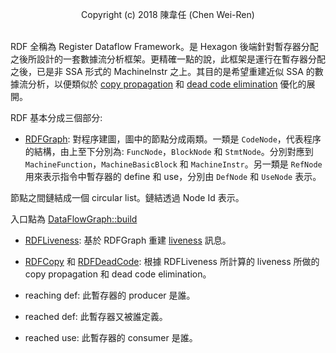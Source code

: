 <p align="center">
Copyright (c) 2018 陳韋任 (Chen Wei-Ren)<br><br>
</p>

RDF 全稱為 Register Dataflow Framework。是 Hexagon 後端針對暫存器分配之後所設計的一套數據流分析框架。更精確一點的說，此框架是運行在暫存器分配之後，已是非 SSA 形式的 MachineInstr 之上。其目的是希望重建近似 SSA 的數據流分析，以便類似於 [copy propagation](https://en.wikipedia.org/wiki/Copy_propagation) 和 [dead code elimination](https://en.wikipedia.org/wiki/Dead_code_elimination) 優化的展開。

RDF 基本分成三個部分:

- [RDFGraph](http://llvm.org/doxygen/RDFGraph_8h_source.html): 對程序建圖，圖中的節點分成兩類。一類是 `CodeNode`，代表程序的結構，由上至下分別為: `FuncNode`，`BlockNode` 和 `StmtNode`。分別對應到 `MachineFunction`，`MachineBasicBlock` 和 `MachineInstr`。另一類是 `RefNode` 用來表示指令中暫存器的 define 和 use，分別由 `DefNode` 和 `UseNode` 表示。


節點之間鏈結成一個 circular list。鏈結透過 Node Id 表示。

入口點為 [DataFlowGraph::build](http://llvm.org/doxygen/structllvm_1_1rdf_1_1DataFlowGraph.html#ac9b5de0f7d97d6989883bf591b1ba113)

- [RDFLiveness](http://llvm.org/doxygen/RDFLiveness_8h_source.html): 基於 RDFGraph 重建 [liveness](https://en.wikipedia.org/wiki/Live_variable_analysis) 訊息。

- [RDFCopy](http://llvm.org/doxygen/RDFCopy_8cpp_source.html) 和 [RDFDeadCode](http://llvm.org/doxygen/RDFDeadCode_8cpp_source.html): 根據 RDFLiveness 所計算的 liveness 所做的 copy propagation 和 dead code elimination。

- reaching def: 此暫存器的 producer 是誰。
- reached def: 此暫存器又被誰定義。
- reached use: 此暫存器的 consumer 是誰。
